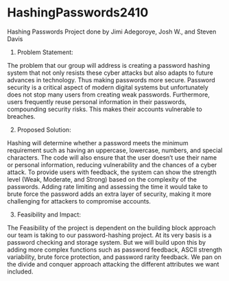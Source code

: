# HashingPasswords2410
Hashing Passwords Project done by Jimi Adegoroye, Josh W., and Steven Davis

1. Problem Statement:

The problem that our group will address is creating a password hashing system that not only resists these cyber attacks but also adapts to future advances in technology. Thus making passwords more secure. Password security is a critical aspect of modern digital systems but unfortunately does not stop many users from creating weak passwords. Furthermore, users frequently reuse personal information in their passwords, compounding security risks. This makes their accounts vulnerable to breaches. 

2. Proposed Solution: 

Hashing will determine whether a password meets the minimum requirement such as having an uppercase, lowercase, numbers, and special characters. The code will also ensure that the user doesn’t use their name or personal information, reducing vulnerability and the chances of a cyber attack. To provide users with feedback, the system can show the strength level (Weak, Moderate, and Strong) based on the complexity of the passwords. Adding rate limiting and assessing the time it would take to brute force the password adds an extra layer of security, making it more challenging for attackers to compromise accounts.

3. Feasibility and Impact: 

The Feasibility of the project is dependent on the building block approach our team is taking to our password-hashing project. At its very basis is a password checking and storage system. But we will build upon this by adding more complex functions such as password feedback, ASCII strength variability, brute force protection, and password rarity feedback. We pan on the divide and conquer approach attacking the different attributes we want included. 
